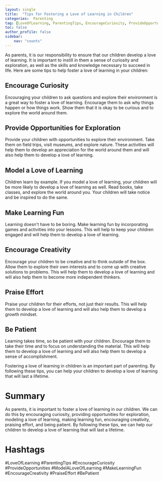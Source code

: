 ```yaml
---
layout: single
title:  "Tips for Fostering a Love of Learning in Children"
categories:  Parenting
tag: [LoveOfLearning, ParentingTips, EncourageCuriosity, ProvideOpportunities, ModelALoveOfLearning, MakeLearningFun, EncourageCreativity, PraiseEffort, BePatient, ]
toc: false
author_profile: false
sidebar:
    nav: "counts"
---
```

    
As parents, it is our responsibility to ensure that our children develop a love of learning. It is important to instill in them a sense of curiosity and exploration, as well as the skills and knowledge necessary to succeed in life. Here are some tips to help foster a love of learning in your children:

## Encourage Curiosity

Encouraging your children to ask questions and explore their environment is a great way to foster a love of learning. Encourage them to ask why things happen or how things work. Show them that it is okay to be curious and to explore the world around them.

## Provide Opportunities for Exploration

Provide your children with opportunities to explore their environment. Take them on field trips, visit museums, and explore nature. These activities will help them to develop an appreciation for the world around them and will also help them to develop a love of learning.

## Model a Love of Learning

Children learn by example. If you model a love of learning, your children will be more likely to develop a love of learning as well. Read books, take classes, and explore the world around you. Your children will take notice and be inspired to do the same.

## Make Learning Fun

Learning doesn't have to be boring. Make learning fun by incorporating games and activities into your lessons. This will help to keep your children engaged and will help them to develop a love of learning.

## Encourage Creativity

Encourage your children to be creative and to think outside of the box. Allow them to explore their own interests and to come up with creative solutions to problems. This will help them to develop a love of learning and will also help them to become more independent thinkers.

## Praise Effort

Praise your children for their efforts, not just their results. This will help them to develop a love of learning and will also help them to develop a growth mindset.

## Be Patient

Learning takes time, so be patient with your children. Encourage them to take their time and to focus on understanding the material. This will help them to develop a love of learning and will also help them to develop a sense of accomplishment.

Fostering a love of learning in children is an important part of parenting. By following these tips, you can help your children to develop a love of learning that will last a lifetime.

# Summary

As parents, it is important to foster a love of learning in our children. We can do this by encouraging curiosity, providing opportunities for exploration, modeling a love of learning, making learning fun, encouraging creativity, praising effort, and being patient. By following these tips, we can help our children to develop a love of learning that will last a lifetime. 

# Hashtags

#LoveOfLearning #ParentingTips #EncourageCuriosity #ProvideOpportunities #ModelALoveOfLearning #MakeLearningFun #EncourageCreativity #PraiseEffort #BePatient
